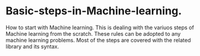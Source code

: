 # Basic-steps-in-Machine-learning.
How to start with Machine learning.
This is dealing with the variuos steps of Machine learning from  the scratch.
These rules can be adopted to any machine learning problems.
Most of the steps are covered with the related library and its syntax.
